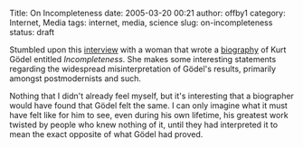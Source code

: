 Title: On Incompleteness
date: 2005-03-20 00:21
author: offby1
category: Internet, Media
tags: internet, media, science
slug: on-incompleteness
status: draft

Stumbled upon this [interview](http://www.butterfliesandwheels.com/articleprint.php?num=116) with a woman that wrote a [biography](<http://www.amazon.com/exec/obidos/tg/detail/-/0393051692/104-3062222-1139939?v=glance>) of Kurt Gödel entitled _Incompleteness_. She makes some interesting statements regarding the widespread misinterpretation of Gödel's results, primarily amongst postmodernists and such.

Nothing that I didn't already feel myself, but it's interesting that a biographer would have found that Gödel felt the same. I can only imagine what it must have felt like for him to see, even during his own lifetime, his greatest work twisted by people who knew nothing of it, until they had interpreted it to mean the exact opposite of what Gödel had proved.
